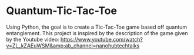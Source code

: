 # Quantum-Tic-Tac-Toe
Using Python, the goal is to create a Tic-Tac-Toe game based off quantum entanglement. This project is inspired by the description of the game given by the Youtube video: https://www.youtube.com/watch?v=ZL_kZAEuWSM&amp;ab_channel=nanohubtechtalks
